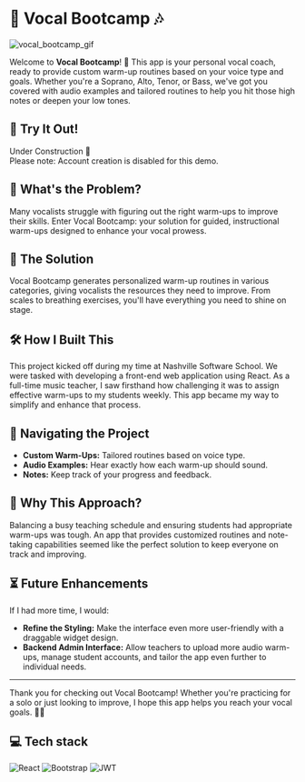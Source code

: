 # 🎤 Vocal Bootcamp 🎶
![vocal_bootcamp_gif](https://user-images.githubusercontent.com/77642588/133023058-b1056871-21e6-48b5-8760-964a7f76864b.gif)

Welcome to **Vocal Bootcamp**! 🎵 This app is your personal vocal coach, ready to provide custom warm-up routines based on your voice type and goals. Whether you're a Soprano, Alto, Tenor, or Bass, we've got you covered with audio examples and tailored routines to help you hit those high notes or deepen your low tones.

## 🚀 Try It Out!
Under Construction 🛂  
Please note: Account creation is disabled for this demo.

## 🧐 What's the Problem?

Many vocalists struggle with figuring out the right warm-ups to improve their skills. Enter Vocal Bootcamp: your solution for guided, instructional warm-ups designed to enhance your vocal prowess.

## 🌟 The Solution

Vocal Bootcamp generates personalized warm-up routines in various categories, giving vocalists the resources they need to improve. From scales to breathing exercises, you'll have everything you need to shine on stage.

## 🛠 How I Built This

This project kicked off during my time at Nashville Software School. We were tasked with developing a front-end web application using React. As a full-time music teacher, I saw firsthand how challenging it was to assign effective warm-ups to my students weekly. This app became my way to simplify and enhance that process.

## 🧭 Navigating the Project

- **Custom Warm-Ups:** Tailored routines based on voice type.
- **Audio Examples:** Hear exactly how each warm-up should sound.
- **Notes:** Keep track of your progress and feedback.

## 🤔 Why This Approach?

Balancing a busy teaching schedule and ensuring students had appropriate warm-ups was tough. An app that provides customized routines and note-taking capabilities seemed like the perfect solution to keep everyone on track and improving.

## ⏳ Future Enhancements

If I had more time, I would:

- **Refine the Styling:** Make the interface even more user-friendly with a draggable widget design.
- **Backend Admin Interface:** Allow teachers to upload more audio warm-ups, manage student accounts, and tailor the app even further to individual needs.

---

Thank you for checking out Vocal Bootcamp! Whether you're practicing for a solo or just looking to improve, I hope this app helps you reach your vocal goals. 🎤✨

## 💻 Tech stack
![React](https://img.shields.io/badge/react-%2320232a.svg?style=for-the-badge&logo=react&logoColor=%2361DAFB) ![Bootstrap](https://img.shields.io/badge/bootstrap-%238511FA.svg?style=for-the-badge&logo=bootstrap&logoColor=white) ![JWT](https://img.shields.io/badge/JWT-black?style=for-the-badge&logo=JSON%20web%20tokens)
